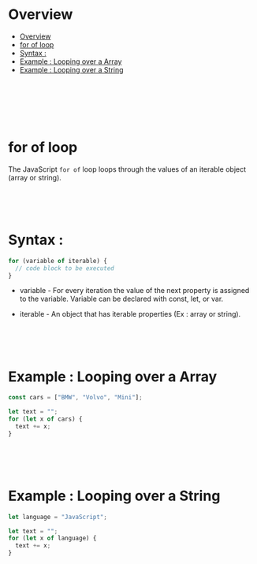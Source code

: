# Overview

- [Overview](#overview)
- [for of loop](#for-of-loop)
- [Syntax :](#syntax-)
- [Example : Looping over a Array](#example--looping-over-a-array)
- [Example : Looping over a String](#example--looping-over-a-string)

&nbsp;

&nbsp;

&nbsp;

# for of loop

The JavaScript `for of` loop loops through the values of an iterable object (array or string).

&nbsp;

&nbsp;

# Syntax :

```js
for (variable of iterable) {
  // code block to be executed
}
```

- variable - For every iteration the value of the next property is assigned to the variable. Variable can be declared with const, let, or var.

- iterable - An object that has iterable properties (Ex : array or string).

&nbsp;

&nbsp;

# Example : Looping over a Array

```js
const cars = ["BMW", "Volvo", "Mini"];

let text = "";
for (let x of cars) {
  text += x;
}
```

&nbsp;

&nbsp;

# Example : Looping over a String

```js
let language = "JavaScript";

let text = "";
for (let x of language) {
  text += x;
}
```
